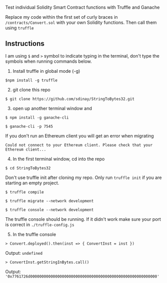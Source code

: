 Test individual Solidity Smart Contract functions with Truffle and Ganache

Replace my code within the first set of curly braces in `/contracts/Convert.sol` with your own Solidity functions. Then call them using `truffle`

## Instructions
I am using `$` and `>` symbol to indicate typing in the terminal, don't type the symbols when running commands below.

1. Install truffle in global mode (-g) 

`$npm install -g truffle`

2. git clone this repo

`$ git clone https://github.com/sdinay/StringToBytes32.git`

3. open up another terminal window and

`$ npm install -g ganache-cli`

`$ ganache-cli -p 7545`

If you don't run an Ethereum client you will get an error when migrating

`Could not connect to your Ethereum client. Please check that your Ethereum client...`

4. In the first terminal window, cd into the repo

`$ cd StringToBytes32`

Don't use truffle init after cloning my repo. Only run `truffle init` if you are starting an empty project.

`$ truffle compile`

`$ truffle migrate --network development`

`$ truffle console --network development`

The truffle console should be running. If it didn't work make sure your port is correct in `./truffle-config.js`

5. In the truffle console

`> Convert.deployed().then(inst => { ConvertInst = inst })`

Output: `undefined`

`> ConvertInst.getStringInBytes.call()`

Output: `'0x7761726d00000000000000000000000000000000000000000000000000000000'`
